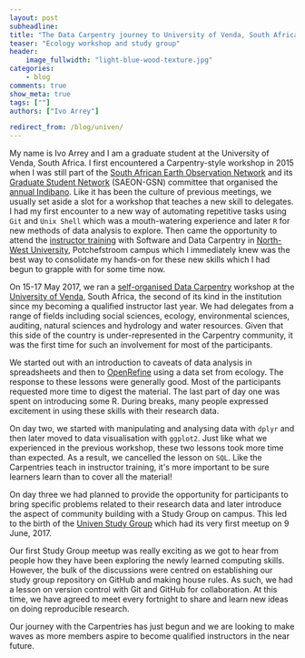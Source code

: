 ```yaml
---
layout: post
subheadline:
title: "The Data Carpentry journey to University of Venda, South Africa"
teaser: "Ecology workshop and study group"
header:
    image_fullwidth: "light-blue-wood-texture.jpg"
categories:
    - blog
comments: true
show_meta: true
tags: [""]
authors: ["Ivo Arrey"]

redirect_from: /blog/univen/
---
```


My name is Ivo Arrey and I am a graduate student at the University of Venda, South Africa. I first encountered a Carpentry-style workshop in 2015 when I was still part of the [South African Earth Observation Network](http://www.saeon.ac.za/) and its [Graduate Student Network](http://gsn.dirisa.org/) (SAEON-GSN) committee that organised the [annual Indibano](http://www.saeon.ac.za/enewsletter/archives/2015/october2015/doc11). Like it has been the culture of previous meetings, we usually set aside a slot for a workshop that teaches a new skill to delegates. I had my first encounter to a new way of automating repetitive tasks using `Git` and `Unix Shell` which was a mouth-watering experience and later `R` for new methods of data analysis to explore. Then came the opportunity to attend the [instructor training](https://software-carpentry.org/blog/2016/04/south-africa-instructor-training.html) with Software and Data Carpentry in [North-West University](http://www.nwu.ac.za/), Potchefstroom campus which I immediately knew was the best way to consolidate my hands-on for these new skills which I had begun to grapple with for some time now.

On 15-17 May 2017, we ran a [self-organised Data Carpentry](https://arreyves.github.io/2017-05-15-UNIVENDA/) workshop at the
[University of Venda](http://www.univen.ac.za/), South Africa, the second of its kind in the institution since my becoming a qualified instructor last year. We had delegates from a range of fields including social sciences, ecology, environmental sciences, auditing, natural sciences and hydrology and water resources. Given that this side of the country is under-represented in the Carpentry community, it was the first time for such an involvement for most of the participants.

We started out with an introduction to caveats of data analysis in spreadsheets and then to [OpenRefine](http://openrefine.org) using a data set from ecology. The response to these lessons were generally good. Most of the participants requested more time to digest the material. The last part of day one was spent on introducing some R. During breaks, many people expressed excitement in using these skills with their research data.

On day two, we started with manipulating and analysing data with `dplyr` and then later moved to data visualisation with `ggplot2`. Just like what we experienced in the previous workshop, these two lessons took more time than expected. As a result, we cancelled the lesson on `SQL`. Like the Carpentries teach in instructor training, it's more important to be sure learners learn than to cover all the material!

On day three we had planned to provide the opportunity for participants to bring specific problems related to their research data and later introduce the aspect of community building with a Study Group on campus. This led to the birth of the [Univen Study Group](https://arreyves.github.io/UNIVEN-StudyGroup/) which had its very first meetup on 9 June, 2017.

Our first Study Group meetup was really exciting as we got to hear from people how they have been exploring the newly learned computing skills. However, the bulk of the discussions were centred on establishing our study group repository on GitHub and making house rules. As such, we had a lesson on version control with Git and GitHub for collaboration. At this time, we have agreed to meet every fortnight to share and learn new ideas on doing reproducible research.

Our journey with the Carpentries has just begun and we are looking to make waves as more members aspire to become qualified instructors in the near future.
